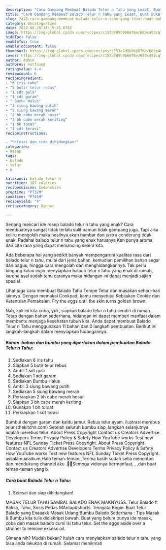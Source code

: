 ```yaml
---
description: "Cara Gampang Membuat Balado Telur n Tahu yang Lezat, Buat Buka Puasa Lezat Sekali"
title: "Cara Gampang Membuat Balado Telur n Tahu yang Lezat, Buat Buka Puasa Lezat Sekali"
slug: 2425-cara-gampang-membuat-balado-telur-n-tahu-yang-lezat-buat-buka-puasa-lezat-sekali
category: Uncategorized
date: 2022-08-26T14:15:45.670Z
image: https://img-global.cpcdn.com/recipes/c153a7d9b9b6676e/680x482cq70/balado-telur-n-tahu-foto-resep-utama.jpg
hideToc: false
enableToc: true
enableTocContent: false
thumbnail: https://img-global.cpcdn.com/recipes/c153a7d9b9b6676e/680x482cq70/balado-telur-n-tahu-foto-resep-utama.jpg
cover: https://img-global.cpcdn.com/recipes/c153a7d9b9b6676e/680x482cq70/balado-telur-n-tahu-foto-resep-utama.jpg
author: Admin
authorAv: notfound
ratingvalue: 4.4
reviewcount: 6
recipeingredient:
- "6 iris tahu"
- "5 butir telur rebus"
- "1 sdt gula"
- "1 sdt garam"
- " Bumbu Halus"
- "3 siung bawang putih"
- "5 siung bawang merah"
- "2 bh cabe merah besar"
- "3 bh cabe merah keriting"
- "1 bh tomat"
- "1 sdt terasi"
recipeinstructions:

- "Selesai dan siap dihidangkan!"
categories:
- Resep
tags:
- balado
- telur
- n

katakunci: balado telur n 
nutrition: 187 calories
recipecuisine: Indonesian
preptime: "PT32M"
cooktime: "PT45M"
recipeyield: "4"
recipecategory: Dinner

---
```



Sedang mencari ide resep balado telur n tahu yang enak? Cara membuatnya sangat tidak terlalu sulit namun tidak gampang juga. Tapi Jika keliru mengolah maka hasilnya akan hambar dan justru cenderung tidak enak. Padahal balado telur n tahu yang enak harusnya Kan punya aroma dan cita rasa yang dapat memancing selera kita.


Ada beberapa hal yang sedikit banyak mempengaruhi kualitas rasa dari balado telur n tahu, mulai dari jenis bahan, kemudian pemilihan bahan segar dan bagus, hingga cara mengolah dan menghidangkannya. Tak perlu bingung kalau ingin menyiapkan balado telur n tahu yang enak di rumah, karena asal sudah tahu caranya maka hidangan ini dapat menjadi sajian spesial.

Lihat juga cara membuat Balado Tahu Tempe Telur dan masakan sehari-hari lainnya. Dengan memakai Cookpad, kamu menyetujui Kebijakan Cookie dan Ketentuan Pemakaian. Fry the eggs until the skin turns golden brown.


Nah, kali ini kita coba, yuk, siapkan balado telur n tahu sendiri di rumah. Tetap dengan bahan sederhana, hidangan ini dapat memberi manfaat dalam membantu menjaga kesehatan tubuh kita. Anda dapat membuat Balado Telur n Tahu menggunakan 11 bahan dan 0 langkah pembuatan. Berikut ini langkah-langkah dalam menyiapkan hidangannya.

<!--inarticleads1-->

##### Bahan-bahan dan bumbu yang diperlukan dalam pembuatan Balado Telur n Tahu:

1. Sediakan 6 iris tahu
1. Siapkan 5 butir telur rebus
1. Ambil 1 sdt gula
1. Sediakan 1 sdt garam
1. Sediakan  Bumbu Halus
1. Ambil 3 siung bawang putih
1. Sediakan 5 siung bawang merah
1. Persiapkan 2 bh cabe merah besar
1. Siapkan 3 bh cabe merah keriting
1. Gunakan 1 bh tomat
1. Persiapkan 1 sdt terasi


Bumbui dengan garam dan kaldu jamur. Rebus telur ayam. ilustrasi merebus telur (thekitchn.com) Setelah seluruh bumbu siap, langkah selanjutnya adalah merebus telur. About Press Copyright Contact us Creators Advertise Developers Terms Privacy Policy &amp; Safety How YouTube works Test new features NFL Sunday Ticket Press Copyright. About Press Copyright Contact us Creators Advertise Developers Terms Privacy Policy &amp; Safety How YouTube works Test new features NFL Sunday Ticket Press Copyright. assalamualaikum,Halo teman-teman,,Terima kasih sudah setia menonton dan mendukung channel aku .🥰🙏Semoga vidionya bermanfaat, , ,dan buat teman-teman yang b. 

<!--inarticleads2-->

##### Cara buat Balado Telur n Tahu:


1. Selesai dan siap dihidangkan!

MASAK TELUR TAHU SAMBAL BALADO ENAK MAKNYUSS. Telur Balado ft Bakso, Tahu, Sosis Pedas MAntap#shorts. Ternyata Begini Buat Telur Balado yang Enaaakk Masak Udang Bumbu Balado Sederhana : Tips Masak &amp; Bumbu kita tulis didiskripsi bawah. Buat yang belum punya ide masak, coba deh masak balado cumi isi tahu telur. Set the eggs aside over a strainer to remove excess oil. 

Gimana nih? Mudah bukan? Itulah cara menyiapkan balado telur n tahu yang bisa anda lakukan di rumah. Selamat menikmati
